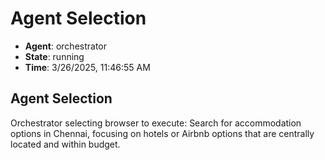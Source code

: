 # Agent Selection

- **Agent**: orchestrator
- **State**: running
- **Time**: 3/26/2025, 11:46:55 AM

## Agent Selection

Orchestrator selecting browser to execute: Search for accommodation options in Chennai, focusing on hotels or Airbnb options that are centrally located and within budget.

